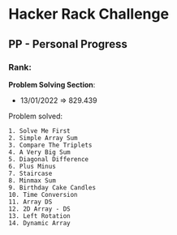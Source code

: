 # Hacker Rack Challenge
## PP - Personal Progress

### Rank: 

**Problem Solving Section**:
  - 13/01/2022 => 829.439


Problem solved:

    1. Solve Me First
    2. Simple Array Sum
    3. Compare The Triplets
    4. A Very Big Sum
    5. Diagonal Difference
    6. Plus Minus 
    7. Staircase
    8. Minmax Sum
    9. Birthday Cake Candles
    10. Time Conversion
    11. Array DS
    12. 2D Array - DS
    13. Left Rotation
    14. Dynamic Array

